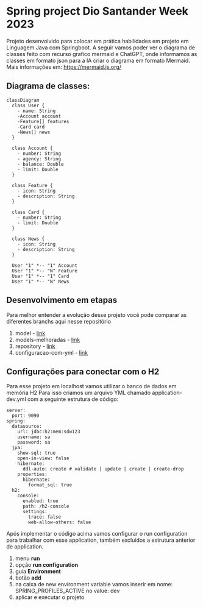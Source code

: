 # Spring project Dio Santander Week 2023

Projeto desenvolvido para colocar em prática habilidades em projeto em Linguagem Java com Springboot.
A seguir vamos poder ver o diagrama de classes feito com recurso grafico mermaid e ChatGPT, onde informamos as classes em formato json para a IA criar o diagrama em formato Mermaid. Mais informações em: https://mermaid.js.org/

## Diagrama de classes:

``` mermaid
classDiagram
  class User {
    - name: String
    -Account account
    -Feature[] features
    -Card card
    -News[] news
  }

  class Account {
    - number: String
    - agency: String
    - balance: Double
    - limit: Double
  }

  class Feature {
    - icon: String
    - description: String
  }

  class Card {
    - number: String
    - limit: Double
  }

  class News {
    - icon: String
    - description: String
  }

  User "1" *-- "1" Account
  User "1" *-- "N" Feature
  User "1" *-- "1" Card
  User "1" *-- "N" News
```
## Desenvolvimento em etapas
Para melhor entender a evolução desse projeto você pode comparar as diferentes branchs aqui nesse repositório
1. model - [link]([https://github.com/jacquelinesantana/spring-project-dio-santander/tree/model)
2. models-melhoradas - [link](https://github.com/jacquelinesantana/spring-project-dio-santander/tree/models-melhoradas)
3. repository - [link](https://github.com/jacquelinesantana/spring-project-dio-santander/tree/repository)
4. configuracao-com-yml - [link](https://github.com/jacquelinesantana/spring-project-dio-santander/edit/configuracao-com-yml/)

## Configurações para conectar com o H2
Para esse projeto em localhost vamos utilizar o banco de dados em memória H2
Para isso criamos um arquivo YML chamado application-dev.yml com a seguinte estrutura de código:

```
server:
  port: 9090
spring:
  datasource:
    url: jdbc:h2:mem:sdw123
    username: sa
    password: sa
  jpa:
    show-sql: true
    open-in-view: false
    hibernate:
      ddl-auto: create # validate | update | create | create-drop
    properties:
      hibernate:
        format_sql: true
  h2:
    console:
      enabled: true
      path: /h2-console
      settings:
        trace: false
        web-allow-others: false

```

Após implementar o código acima vamos configurar o run configuration para trabalhar com esse application, também excluídos a estrutura anterior de application.
1. menu **run**
2. opção **run configuration**
3. guia **Environment**
4. botão **add**
5. na caixa de new environment variable vamos inserir em nome: SPRING_PROFILES_ACTIVE no value: dev
6. aplicar e executar o projeto
